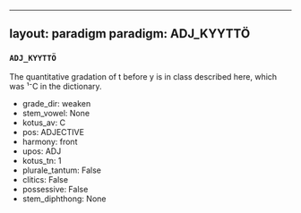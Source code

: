 
---
layout: paradigm
paradigm: ADJ_KYYTTÖ
---
### ` ADJ_KYYTTÖ `

The quantitative gradation of t before y is in class described here, which was ¹⁻C in the dictionary. 
* grade_dir: weaken
* stem_vowel: None
* kotus_av: C
* pos: ADJECTIVE
* harmony: front
* upos: ADJ
* kotus_tn: 1
* plurale_tantum: False
* clitics: False
* possessive: False
* stem_diphthong: None
